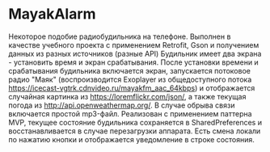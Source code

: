# MayakAlarm
Некоторое подобие радиобудильника на телефоне. 
Выполнен в качестве учебного проекта с применением Retrofit, Gson и получением данных из разных источников (разные API)
Будильник имеет два экрана - установить время и экран срабатывания. После установки времени и срабатывания будильника включается экран, 
запускается потоковое радио "Маяк" (воспроизводится Exoplayer из общедоступного потока https://icecast-vgtrk.cdnvideo.ru/mayakfm_aac_64kbps) и отображается случайная картинка из https://loremflickr.com/json/, а также текущая погода из http://api.openweathermap.org/. В случае обрыва связи включается простой mp3-файл. 
Реализован с применением паттерна MVP, текущее состояние будильника сохраняется в SharedPreferences  и восстанавливается в случае 
перезагрузки аппарата. Есть смена локали по нажатию кнопки и отображается уведомление в строке состояния. 
